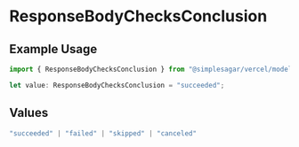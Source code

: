 # ResponseBodyChecksConclusion

## Example Usage

```typescript
import { ResponseBodyChecksConclusion } from "@simplesagar/vercel/models/getdeploymentop.js";

let value: ResponseBodyChecksConclusion = "succeeded";
```

## Values

```typescript
"succeeded" | "failed" | "skipped" | "canceled"
```
